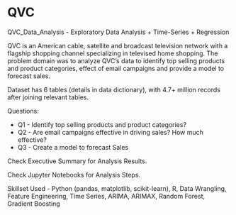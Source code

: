 # QVC
QVC_Data_Analysis - Exploratory Data Analysis + Time-Series + Regression

QVC is an American cable, satellite and broadcast television network with a flagship shopping channel specializing in televised home shopping. The problem domain was to analyze QVC’s data to identify top selling products and product categories, effect of email campaigns and provide a model to forecast sales.

Dataset has 6 tables (details in data dictionary), with 4.7+ million records after joining relevant tables.

Questions:
* Q1 - Identify top selling products and product categories?
* Q2 - Are email campaigns effective in driving sales? How much effective?
* Q3 - Create a model to forecast Sales

Check Executive Summary for Analysis Results.  

Check Jupyter Notebooks for Analysis Steps.

Skillset Used - Python (pandas, matplotlib, scikit-learn), R, Data Wrangling, Feature Engineering, Time Series, ARIMA, ARIMAX, Random Forest, Gradient Boosting
